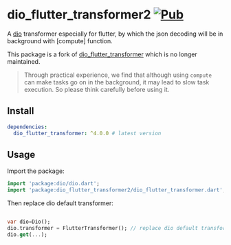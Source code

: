 # dio_flutter_transformer2 [![Pub](https://img.shields.io/pub/v/dio_flutter_transformer2.svg?style=flat-square)](https://pub.dartlang.org/packages/dio_flutter_transformer2)

A [dio](https://github.com/flutterchina/dio) transformer especially for flutter, by which the json decoding will be in background with [compute] function.

This package is a fork of [dio_flutter_transformer](https://pub.dev/packages/dio_flutter_transformer) which is no longer maintained.

> Through practical experience, we find that although using `compute` can make tasks go on in the background, it may lead to slow task execution. So please think carefully before using it.
> 



## Install

```yaml
dependencies:
  dio_flutter_transformer: ^4.0.0 # latest version
```

## Usage

Import the package:

```dart
import 'package:dio/dio.dart';
import 'package:dio_flutter_transformer2/dio_flutter_transformer.dart';
```

Then replace dio default transformer: 

```dart

var dio=Dio();
dio.transformer = FlutterTransformer(); // replace dio default transformer
dio.get(...);
```

